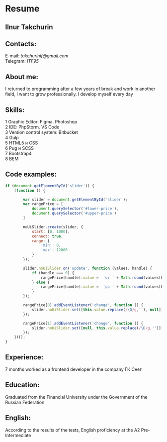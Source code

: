 # Resume

## Ilnur Takchurin

## Contacts:

E-mail: _takchurinif@gmail.com_  
Telegram: _ITF95_

## About me:

I returned to programming after a few years of break and work in another field, I want to grow professionally. I develop myself every day

## Skills:

1 Graphic Editor: Figma. Photoshop  
2 IDE: PhpStorm. VS Code  
3 Version control system: Bitbucket  
4 Gulp  
5 HTML5 и CSS  
6 Pug и SCSS  
7 Bootstrap4  
8 BEM  

## Code examples:

```javascript
if (document.getElementById('slider')) {
    (function () {

        var slider = document.getElementById('slider');
        var rangePrice = [
            document.querySelector('#lower-price'),
            document.querySelector('#upper-price')
        ]

        noUiSlider.create(slider, {
            start: [0, 1000],
            connect: true,
            range: {
                'min': 0,
                'max': 12000
            }
        });

        slider.noUiSlider.on('update', function (values, handle) {
            if (handle === 0) {
                rangePrice[handle].value =  'от ' + Math.round(values[handle]) + ' ₽';
            } else {
                rangePrice[handle].value =  'до ' + Math.round(values[handle]) + ' ₽';
            }
        });

        rangePrice[0].addEventListener('change', function () {
            slider.noUiSlider.set([this.value.replace(/\D/g,''), null]);
        });

        rangePrice[1].addEventListener('change', function () {
            slider.noUiSlider.set([null, this.value.replace(/\D/g,'')]);
        });
    })();
}
```
## Experience:

7 months worked as a frontend developer in the company ГК Снег

## Education:

Graduated from the Financial University under the Government of the Russian Federation

## English:

According to the results of the tests, English proficiency at the A2 Pre-Intermediate
